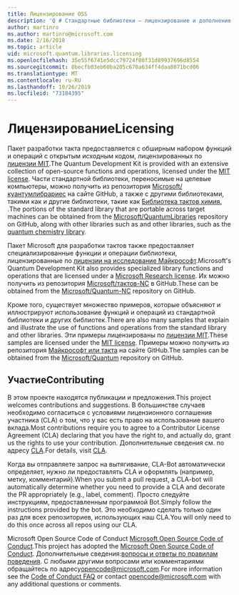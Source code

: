 ```yaml
---
title: Лицензирование OSS
description: 'Q # Стандартные библиотеки — лицензирование и дополнение'
author: martinro
ms.author: martinro@microsoft.com
ms.date: 2/16/2018
ms.topic: article
uid: microsoft.quantum.libraries.licensing
ms.openlocfilehash: 35e55f6741e5dcc79724f80f31d89937696d8554
ms.sourcegitcommit: 8becfb03eb60ba205c670a634ff4daa8071bcd06
ms.translationtype: MT
ms.contentlocale: ru-RU
ms.lasthandoff: 10/26/2019
ms.locfileid: "73184395"
---
```

# <a name="licensing"></a><span data-ttu-id="79a95-103">Лицензирование</span><span class="sxs-lookup"><span data-stu-id="79a95-103">Licensing</span></span> #

<span data-ttu-id="79a95-104">Пакет разработки такта предоставляется с обширным набором функций и операций с открытым исходным кодом, лицензированных по [лицензии MIT](https://github.com/Microsoft/Quantum/blob/master/LICENSE.txt).</span><span class="sxs-lookup"><span data-stu-id="79a95-104">The Quantum Development Kit is provided with an extensive collection of open-source functions and operations, licensed under the [MIT license](https://github.com/Microsoft/Quantum/blob/master/LICENSE.txt).</span></span>
<span data-ttu-id="79a95-105">Части стандартной библиотеки, переносимые на целевые компьютеры, можно получить из репозитория [Microsoft/куантумлибрариес](https://github.com/Microsoft/QuantumLibraries) на сайте GitHub, а также с другими библиотеками, такими как и другие библиотеки, такие как [Библиотека тактов химия. ](xref:microsoft.quantum.chemistry.concepts.intro).</span><span class="sxs-lookup"><span data-stu-id="79a95-105">The portions of the standard library that are portable across target machines can be obtained from the [Microsoft/QuantumLibraries](https://github.com/Microsoft/QuantumLibraries) repository on GitHub, along with other libraries such as  and other libraries, such as the [quantum chemistry library](xref:microsoft.quantum.chemistry.concepts.intro).</span></span>

<span data-ttu-id="79a95-106">Пакет Microsoft для разработки тактов также предоставляет специализированные функции и операции библиотеки, лицензированные по [лицензии на исследование Майкрософт](https://github.com/Microsoft/Quantum-NC/blob/master/LICENSE).</span><span class="sxs-lookup"><span data-stu-id="79a95-106">Microsoft's Quantum Development Kit also provides specialized library functions and operations that are licensed under a [Microsoft Research license](https://github.com/Microsoft/Quantum-NC/blob/master/LICENSE).</span></span>
<span data-ttu-id="79a95-107">Их можно получить из репозитория [Microsoft/тактов-NC](https://github.com/microsoft/quantum-nc) в GitHub.</span><span class="sxs-lookup"><span data-stu-id="79a95-107">These can be obtained from the [Microsoft/Quantum-NC](https://github.com/microsoft/quantum-nc) repository on GitHub.</span></span>

<span data-ttu-id="79a95-108">Кроме того, существует множество примеров, которые объясняют и иллюстрируют использование функций и операций из стандартной библиотеки и других библиотек.</span><span class="sxs-lookup"><span data-stu-id="79a95-108">There are also many samples that explain and illustrate the use of functions and operations from the standard library and other libraries.</span></span>
<span data-ttu-id="79a95-109">Эти примеры лицензированы по [лицензии MIT](https://github.com/Microsoft/Quantum/blob/master/LICENSE.txt).</span><span class="sxs-lookup"><span data-stu-id="79a95-109">These samples are licensed under the [MIT license](https://github.com/Microsoft/Quantum/blob/master/LICENSE.txt).</span></span>
<span data-ttu-id="79a95-110">Примеры можно получить из репозитория [Майкрософт или такта](https://github.com/Microsoft/Quantum) на сайте GitHub.</span><span class="sxs-lookup"><span data-stu-id="79a95-110">The samples can be obtained from the [Microsoft/Quantum](https://github.com/Microsoft/Quantum) repository on GitHub.</span></span>

## <a name="contributing"></a><span data-ttu-id="79a95-111">Участие</span><span class="sxs-lookup"><span data-stu-id="79a95-111">Contributing</span></span> ##

<span data-ttu-id="79a95-112">В этом проекте находятся публикации и предложения.</span><span class="sxs-lookup"><span data-stu-id="79a95-112">This project welcomes contributions and suggestions.</span></span>
<span data-ttu-id="79a95-113">В большинстве случаев необходимо согласиться с условиями лицензионного соглашения участника (CLA) о том, что у вас есть право на использование вашего вклада.</span><span class="sxs-lookup"><span data-stu-id="79a95-113">Most contributions require you to agree to a Contributor License Agreement (CLA) declaring that you have the right to, and actually do, grant us the rights to use your contribution.</span></span> <span data-ttu-id="79a95-114">Дополнительные сведения см. по адресу [CLA](https://cla.microsoft.com).</span><span class="sxs-lookup"><span data-stu-id="79a95-114">For details, visit [CLA](https://cla.microsoft.com).</span></span>

<span data-ttu-id="79a95-115">Когда вы отправляете запрос на вытягивание, CLA-Bot автоматически определяет, нужно ли предоставлять CLA и оформлять (например, метку, комментарий).</span><span class="sxs-lookup"><span data-stu-id="79a95-115">When you submit a pull request, a CLA-bot will automatically determine whether you need to provide a CLA and decorate the PR appropriately (e.g., label, comment).</span></span> <span data-ttu-id="79a95-116">Просто следуйте инструкциям, предоставленным программой Bot.</span><span class="sxs-lookup"><span data-stu-id="79a95-116">Simply follow the instructions provided by the bot.</span></span> <span data-ttu-id="79a95-117">Это необходимо сделать только один раз для всех репозиториев, использующих наш CLA.</span><span class="sxs-lookup"><span data-stu-id="79a95-117">You will only need to do this once across all repos using our CLA.</span></span>

<span data-ttu-id="79a95-118">Microsoft Open Source Code of Conduct [Microsoft Open Source Code of Conduct](https://opensource.microsoft.com/codeofconduct/).</span><span class="sxs-lookup"><span data-stu-id="79a95-118">This project has adopted the [Microsoft Open Source Code of Conduct](https://opensource.microsoft.com/codeofconduct/).</span></span>
<span data-ttu-id="79a95-119">Дополнительные сведения:[вопросы и ответы по правилам поведения](https://opensource.microsoft.com/codeofconduct/faq/). С любыми другими вопросами или комментариями обращайтесь по адресу[opencode@microsoft.com](mailto:opencode@microsoft.com).</span><span class="sxs-lookup"><span data-stu-id="79a95-119">For more information see the [Code of Conduct FAQ](https://opensource.microsoft.com/codeofconduct/faq/) or contact [opencode@microsoft.com](mailto:opencode@microsoft.com) with any additional questions or comments.</span></span>

